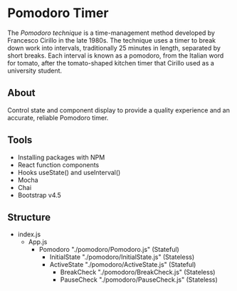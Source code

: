 # Pomodoro Timer

The *Pomodoro technique* is a time-management method developed by Francesco Cirillo in the late 1980s. The technique uses a timer to break down work into intervals, traditionally 25 minutes in length, separated by short breaks. Each interval is known as a pomodoro, from the Italian word for tomato, after the tomato-shaped kitchen timer that Cirillo used as a university student.

## About

Control state and component display to provide a quality experience and an accurate, reliable Pomodoro timer. 

## Tools

- Installing packages with NPM
- React function components
- Hooks useState() and useInterval()
- Mocha
- Chai
- Bootstrap v4.5

## Structure

- index.js
    - App.js
        - Pomodoro "./pomodoro/Pomodoro.js" (Stateful)
            - InitialState "./pomodoro/InitialState.js" (Stateless)
            - ActiveState "./pomodoro/ActiveState.js" (Stateful)
                - BreakCheck "./pomodoro/BreakCheck.js" (Stateless)
                - PauseCheck "./pomodoro/PauseCheck.js" (Stateless)